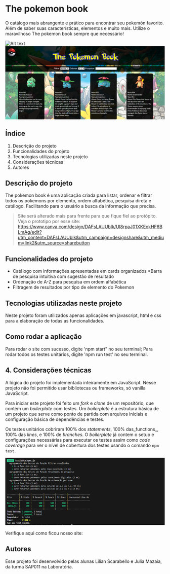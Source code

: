 # The pokemon book 

O catálogo mais abrangente e prático para encontrar seu pokemón favorito. Além de saber suas características, elementos e muito mais. Utilize o maravilhoso The pokemon book sempre que necessário!

![Alt text](<tela incial.PNG>)
![Alt text](<tela principal.PNG>)

## Índice

1. Descrição do projeto
2. Funcionalidades do projeto 
3. Tecnologias utilizadas neste projeto
4. Considerações técnicas
5. Autores 


## Descrição do projeto 
The pokemon book é uma aplicação criada para listar, ordenar e filtrar todos os pokemons por elemento, ordem alfabética, pesquisa direta e catálogo. Facilitando para o usuário a busca da informação que precisa. 


> Site será alterado mais para frente para que fique fiel ao protópito.
> Veja o prototipo por esse site: https://www.canva.com/design/DAFsLAUUbIk/Ul8rpaJ01XKEokHF6BLmAg/edit?utm_content=DAFsLAUUbIk&utm_campaign=designshare&utm_medium=link2&utm_source=sharebutton  


## Funcionalidades do projeto 

* Catálogo com informações apresentadas em cards organizados 
*Barra de pesquisa intuitiva com sugestão de resultado
* Ordenação de A-Z para pesquisa em ordem alfabética 
* Filtragem de resultados por tipo de elemento do Pokemon  


## Tecnologias utilizadas neste projeto 

Neste projeto foram utilizados apenas aplicações em javascript, html e css para a elaboração de todas as funcionalidades. 


## Como rodar a aplicação 

 Para rodar o site com sucesso, digite 'npm start" no seu terminal;
 Para rodar todos os testes unitários, digite 'npm run test' no seu terminal. 


## 4. Considerações técnicas

A lógica do projeto foi implementada inteiramente em JavaScript. Nesse projeto não foi permitido usar bibliotecas ou frameworks, só vanilla
JavaScript.

Para iniciar este projeto foi feito um _fork_ e _clone_ de um 
repositório, que contém um _boilerplate_ com testes. Um _boilerplate_ é a estrutura básica de um projeto que serve como ponto de partida com arquivos iniciais e configuração básica de dependências e testes.

Os testes unitários cobriram 100% dos _statements_, 100% das_functions_, 100% das _lines_, e 100% de _branches_. O _boilerplate_ já contem o setup e configurações necessárias para executar os testes assim como _code coverage_
para ver o nível de cobertura dos testes usando o comando `npm test`.

![Alt text](<test data lovers.PNG>)


Verifique aqui como ficou nosso site: 


## Autores

Esse projeto foi desenvolvido pelas alunas Lilian Scarabello e Julia Mazaia, da turma SAP011 na Laboratória. 